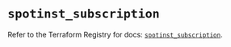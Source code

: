 # `spotinst_subscription`

Refer to the Terraform Registry for docs: [`spotinst_subscription`](https://registry.terraform.io/providers/spotinst/spotinst/1.228.0/docs/resources/subscription).
